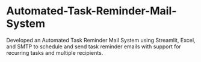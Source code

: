 # Automated-Task-Reminder-Mail-System
Developed an Automated Task Reminder Mail System using Streamlit, Excel, and SMTP to schedule and send task reminder emails with support for recurring tasks and multiple recipients.
